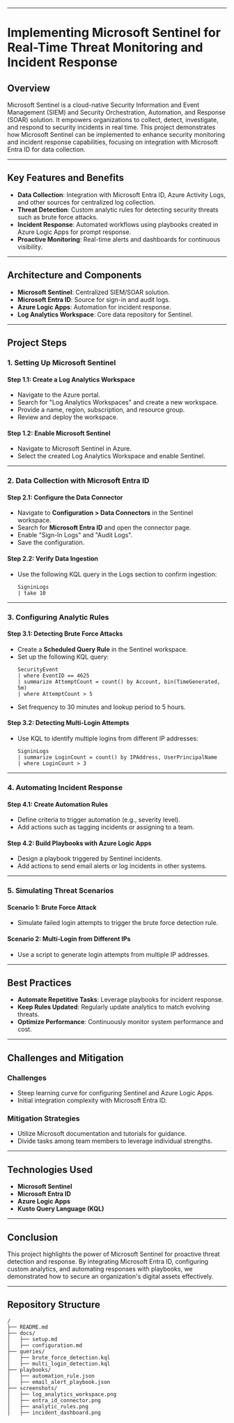 
---

# **Implementing Microsoft Sentinel for Real-Time Threat Monitoring and Incident Response**

## **Overview**

Microsoft Sentinel is a cloud-native Security Information and Event Management (SIEM) and Security Orchestration, Automation, and Response (SOAR) solution. It empowers organizations to collect, detect, investigate, and respond to security incidents in real time. This project demonstrates how Microsoft Sentinel can be implemented to enhance security monitoring and incident response capabilities, focusing on integration with Microsoft Entra ID for data collection.

---

## **Key Features and Benefits**
- **Data Collection**: Integration with Microsoft Entra ID, Azure Activity Logs, and other sources for centralized log collection.
- **Threat Detection**: Custom analytic rules for detecting security threats such as brute force attacks.
- **Incident Response**: Automated workflows using playbooks created in Azure Logic Apps for prompt response.
- **Proactive Monitoring**: Real-time alerts and dashboards for continuous visibility.

---

## **Architecture and Components**
- **Microsoft Sentinel**: Centralized SIEM/SOAR solution.
- **Microsoft Entra ID**: Source for sign-in and audit logs.
- **Azure Logic Apps**: Automation for incident response.
- **Log Analytics Workspace**: Core data repository for Sentinel.

---

## **Project Steps**

### **1. Setting Up Microsoft Sentinel**
#### **Step 1.1: Create a Log Analytics Workspace**
- Navigate to the Azure portal.
- Search for "Log Analytics Workspaces" and create a new workspace.
- Provide a name, region, subscription, and resource group.
- Review and deploy the workspace.

#### **Step 1.2: Enable Microsoft Sentinel**
- Navigate to Microsoft Sentinel in Azure.
- Select the created Log Analytics Workspace and enable Sentinel.


---

### **2. Data Collection with Microsoft Entra ID**
#### **Step 2.1: Configure the Data Connector**
- Navigate to **Configuration > Data Connectors** in the Sentinel workspace.
- Search for **Microsoft Entra ID** and open the connector page.
- Enable "Sign-In Logs" and "Audit Logs".
- Save the configuration.

#### **Step 2.2: Verify Data Ingestion**
- Use the following KQL query in the Logs section to confirm ingestion:
  ```kql
  SigninLogs
  | take 10
  ```


---

### **3. Configuring Analytic Rules**
#### **Step 3.1: Detecting Brute Force Attacks**
- Create a **Scheduled Query Rule** in the Sentinel workspace.
- Set up the following KQL query:
  ```kql
  SecurityEvent
  | where EventID == 4625
  | summarize AttemptCount = count() by Account, bin(TimeGenerated, 5m)
  | where AttemptCount > 5
  ```
- Set frequency to 30 minutes and lookup period to 5 hours.

#### **Step 3.2: Detecting Multi-Login Attempts**
- Use KQL to identify multiple logins from different IP addresses:
  ```kql
  SigninLogs
  | summarize LoginCount = count() by IPAddress, UserPrincipalName
  | where LoginCount > 3
  ```


---

### **4. Automating Incident Response**
#### **Step 4.1: Create Automation Rules**
- Define criteria to trigger automation (e.g., severity level).
- Add actions such as tagging incidents or assigning to a team.

#### **Step 4.2: Build Playbooks with Azure Logic Apps**
- Design a playbook triggered by Sentinel incidents.
- Add actions to send email alerts or log incidents in other systems.

---

### **5. Simulating Threat Scenarios**
#### **Scenario 1: Brute Force Attack**
- Simulate failed login attempts to trigger the brute force detection rule.

#### **Scenario 2: Multi-Login from Different IPs**
- Use a script to generate login attempts from multiple IP addresses.


---

## **Best Practices**
- **Automate Repetitive Tasks**: Leverage playbooks for incident response.
- **Keep Rules Updated**: Regularly update analytics to match evolving threats.
- **Optimize Performance**: Continuously monitor system performance and cost.

---

## **Challenges and Mitigation**
### **Challenges**
- Steep learning curve for configuring Sentinel and Azure Logic Apps.
- Initial integration complexity with Microsoft Entra ID.

### **Mitigation Strategies**
- Utilize Microsoft documentation and tutorials for guidance.
- Divide tasks among team members to leverage individual strengths.

---

## **Technologies Used**
- **Microsoft Sentinel**
- **Microsoft Entra ID**
- **Azure Logic Apps**
- **Kusto Query Language (KQL)**

---

## **Conclusion**
This project highlights the power of Microsoft Sentinel for proactive threat detection and response. By integrating Microsoft Entra ID, configuring custom analytics, and automating responses with playbooks, we demonstrated how to secure an organization's digital assets effectively.

---

## **Repository Structure**
```
/
├── README.md
├── docs/
│   ├── setup.md
│   ├── configuration.md
├── queries/
│   ├── brute_force_detection.kql
│   ├── multi_login_detection.kql
├── playbooks/
│   ├── automation_rule.json
│   ├── email_alert_playbook.json
├── screenshots/
│   ├── log_analytics_workspace.png
│   ├── entra_id_connector.png
│   ├── analytic_rules.png
│   ├── incident_dashboard.png
```
